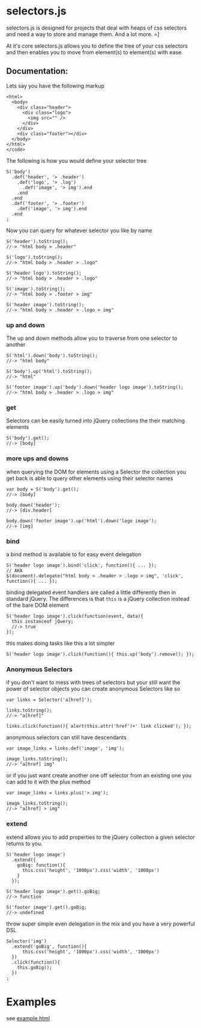 # selectors.js

selectors.js is designed for projects that deal with heaps of css selectors and need a way to store and manage them. And a lot more. =]

At it's core selectors.js allows you to define the tree of your css selectors and then enables you to move from element(s) to element(s) with ease.

## Documentation:

Lets say you have the following markup

    <html>
      <body>
        <div class="header">
          <div class="logo">
            <img src="" />
          </div>
        </div>
        <div class="footer"></div>
      </body>
    </html>
    </code>

The following is how you would define your selector tree

    S('body')
      .def('header', '> .header')
        .def('logo', '> .log')
          .def('image', '> img').end
        .end
      .end
      .def('footer', '> .footer')
        .def('image', '> img').end
      .end
    ;

Now you can query for whatever selector you like by name

    S('header').toString();
    //-> "html body > .header"

    S('logo').toString();
    //-> "html body > .header > .logo"

    S('header logo').toString();
    //-> "html body > .header > .logo"

    S('image').toString();
    //-> "html body > .footer > img"

    S('header image').toString();
    //-> "html body > .header > .logo > img"

### up and down
The up and down methods allow you to traverse from one selector to another

    S('html').down('body').toString();
    //-> "html body"

    S('body').up('html').toString();
    //-> "html"

    S('footer image').up('body').down('header logo image').toString();
    //-> "html body > .header > .logo > img"

### get
Selectors can be easily turned into jQuery collections the their matching elements

    S('body').get();
    //-> [body]

### more ups and downs
when querying the DOM for elements using a Selector the collection you get back is able to query other elements using their selector names

    var body = S('body').get();
    //-> [body]

    body.down('header');
    //-> [div.header]

    body.down('footer image').up('html').down('logo image');
    //-> [img]


### bind
a bind method is available to for easy event delegation

    S('header logo image').bind('click', function(){ ... });
    // AKA
    $(document).delegate("html body > .header > .logo > img", 'click', function(){ ... });


binding delegated event handlers are called a little differently then in standard jQuery. The differences is that `this` is a jQuery collection instead of the bare DOM element

    S('header logo image').click(function(event, data){
      this instanceof jQuery;
      //-> true
    });

this makes doing tasks like this a lot simpler

    S('header logo image').click(function(){ this.up('body').remove(); });

### Anonymous Selectors
if you don't want to mess with trees of selectors but your still want the power of selector objects you can create anonymous Selectors like so

    var links = Selector('a[href]');

    links.toString();
    //-> "a[href]"

    links.click(function(){ alert(this.attr('href')+' link clicked'); });

anonymous selectors can still have descendants

    var image_links = links.def('image', 'img');

    image_links.toString();
    //-> "a[href] img"

or if you just want create another one off selector from an existing one you can add to it with the plus method

    var image_links = links.plus('> img');

    image_links.toString();
    //-> "a[href] > img"

### extend

extend allows you to add properties to the jQuery collection a given selector returns to you.

    S('header logo image')
      .extend({
        goBig: function(){
          this.css('height', '1000px').css('width', '1000px')
        }
      });

    S('header logo image').get().goBig;
    //-> function

    S('footer image').get().goBig;
    //-> undefined

throw super simple even delegation in the mix and you have a very powerful DSL

    Selector('img')
      .extend('goBig', function(){
          this.css('height', '1000px').css('width', '1000px')
      })
      .click(function(){
        this.goBig();
      })
    ;

# Examples

see [example.html](http://github.com/deadlyicon/selectors.js/blob/master/example.html)